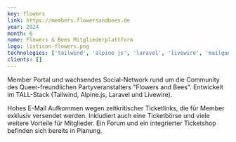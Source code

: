 ```yaml
---
key: flowers
link: https://members.flowersandbees.de
year: 2024
month: 6
name: Flowers & Bees Mitgliederplattform
logo: listicon-flowers.png
technologies: ['tailwind', 'alpine js', 'laravel', 'livewire', 'mailgun', 'alpine']
clients: []
---
```


Member Portal und wachsendes Social-Network rund um die Community des Queer-freundlichen Partyveranstalters "Flowers and Bees". Entwickelt im TALL-Stack (Tailwind, Alpine.js, Laravel und Livewire).

Hohes E-Mail Aufkommen wegen zeitkritischer Ticketlinks, die für Member exklusiv versendet werden. Inkludiert auch eine Ticketbörse und viele weitere Vorteile für Mitglieder. Ein Forum und ein integrierter Ticketshop befinden sich bereits in Planung. 